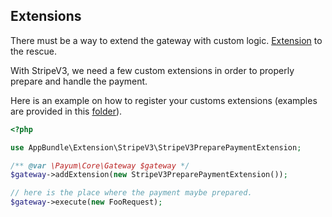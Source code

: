 ## Extensions

There must be a way to extend the gateway with custom logic.
[Extension](https://github.com/Payum/Payum/blob/master/src/Payum/Core/Extension/ExtensionInterface.php) to the rescue.

With StripeV3, we need a few custom extensions in order to properly prepare and handle the payment. 

Here is an example on how to register your customs extensions (examples are provided in this [folder](./StripeV3/Extension)).

```php
<?php

use AppBundle\Extension\StripeV3\StripeV3PreparePaymentExtension;

/** @var \Payum\Core\Gateway $gateway */
$gateway->addExtension(new StripeV3PreparePaymentExtension());

// here is the place where the payment maybe prepared.
$gateway->execute(new FooRequest);
```